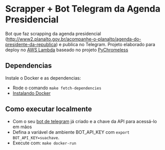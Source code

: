 # Scrapper + Bot Telegram da Agenda Presidencial
Bot que faz scrapping da agenda presidencial (http://www2.planalto.gov.br/acompanhe-o-planalto/agenda-do-presidente-da-republica) e publica no Telegram.
Projeto elaborado para deploy no [AWS Lambda](https://aws.amazon.com/pt/lambda/) baseado no projeto [PyChromeless](https://github.com/21Buttons/pychromeless)


## Dependencias

Instale o Docker e as dependencias:

* Rode o comando `make fetch-dependencies`
* [Instalando Docker](https://docs.docker.com/engine/installation/#get-started)

## Como executar localmente

* Com o seu [bot de telegram](https://core.telegram.org/bots) já criado e a chave da API para acessá-lo em mãos
* Defina a variável de ambiente BOT_API_KEY com `export BOT_API_KEY=suachave`. 
* Execute com: `make docker-run`
